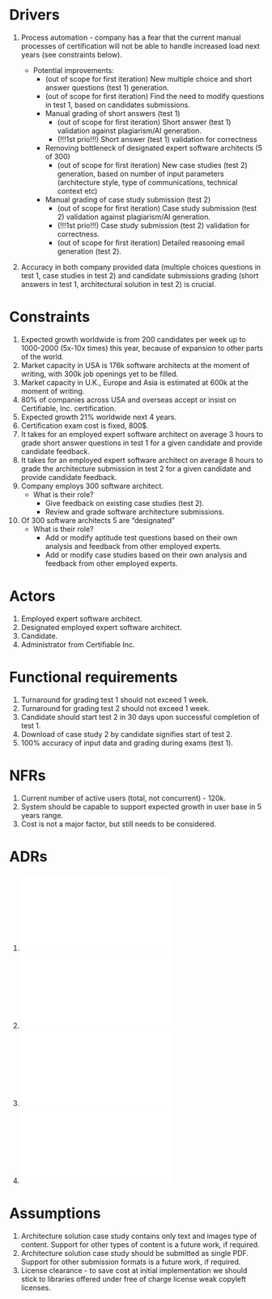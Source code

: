 # Drivers

1. Process automation - company has a fear that the current manual processes of certification will not be able to handle increased load next years (see constraints below).
   - Potential improvements:
     - (out of scope for first iteration) New multiple choice and short answer questions (test 1) generation.
     - (out of scope for first iteration) Find the need to modify questions in test 1, based on candidates submissions.
     - Manual grading of short answers (test 1)
       - (out of scope for first iteration) Short answer (test 1) validation against plagiarism/AI generation. 
       - (!!!1st prio!!!) Short answer (test 1) validation for correctness
     - Removing bottleneck of designated expert software architects (5 of 300)
       - (out of scope for first iteration) New case studies (test 2) generation, based on number of input parameters (architecture style, type of communications, technical context etc)
     - Manual grading of case study submission (test 2)
       - (out of scope for first iteration) Case study submission (test 2) validation against plagiarism/AI generation.
       - (!!!1st prio!!!) Case study submission (test 2) validation for correctness.
       - (out of scope for first iteration) Detailed reasoning email generation (test 2).

2. Accuracy in both company provided data (multiple choices questions in test 1, case studies in test 2) and candidate submissions grading (short answers in test 1, architectural solution in test 2) is crucial.

# Constraints

1. Expected growth worldwide is from 200 candidates per week up to 1000-2000 (5x-10x times) this year, because of expansion to other parts of the world.
2. Market capacity in USA is 176k software architects at the moment of writing, with 300k job openings yet to be filled.
3. Market capacity in U.K., Europe and Asia is estimated at 600k at the moment of writing.
4. 80% of companies across USA and overseas accept or insist on Certifiable, Inc. certification.
5. Expected growth 21% worldwide next 4 years.
6. Certification exam cost is fixed, 800$.
7. It takes for an employed expert software architect on average 3 hours to grade short answer questions in test 1 for a given candidate and provide candidate feedback.
8. It takes for an employed expert software architect on average 8 hours to grade the architecture submission in test 2 for a given candidate and provide candidate feedback.
9. Company employs 300 software architect.
   - What is their role?
     - Give feedback on existing case studies (test 2).
     - Review and grade software architecture submissions.
10. Of 300 software architects 5 are “designated”
    - What is their role?
      - Add or modify aptitude test questions based on their own analysis and feedback from other employed experts.
      - Add or modify case studies based on their own analysis and feedback from other employed experts.

# Actors

1. Employed expert software architect.
2. Designated employed expert software architect.
3. Candidate.
4. Administrator from Certifiable Inc.

# Functional requirements

1. Turnaround for grading test 1 should not exceed 1 week.
2. Turnaround for grading test 2 should not exceed 1 week.
3. Candidate should start test 2 in 30 days upon successful completion of test 1.
4. Download of case study 2 by candidate signifies start of test 2.
5. 100% accuracy of input data and grading during exams (test 1).

# NFRs

1. Current number of active users (total, not concurrent) - 120k.
2. System should be capable to support expected growth in user base in 5 years range.
3. Cost is not a major factor, but still needs to be considered.

# ADRs

1. ![Validation for Correctness, common](./architecture/adr/1_validation_for_correctness_common.md)
2. ![Validation for Correctness, embedding models](./architecture/adr/1_validation_for_correctness_embedding_model.md)
3. ![Accuracy of candidate submission](./architecture/adr/2_accuracy_candidate_submission.md)
4. ![Accuracy of commpany provided data](./architecture/adr/2_accuracy_company_provided_data.md)

# Assumptions

1. Architecture solution case study contains only text and images type of content. Support for other types of content is a future work, if required.
2. Architecture solution case study should be submitted as single PDF. Support for other submission formats is a future work, if required.
3. License clearance - to save cost at initial implementation we should stick to libraries offered under free of charge license weak copyleft licenses.
